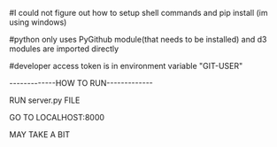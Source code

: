 #I could not figure out how to setup shell commands and pip install
(im using windows)

#python only uses PyGithub module(that needs to be installed) 
and d3 modules are imported directly

#developer access token is in environment variable "GIT-USER"


-------------HOW TO RUN-------------

RUN server.py FILE

GO TO LOCALHOST:8000

MAY TAKE A BIT
